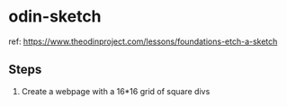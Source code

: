 # odin-sketch
ref: https://www.theodinproject.com/lessons/foundations-etch-a-sketch
## Steps
1. Create a webpage with a 16*16 grid of square divs